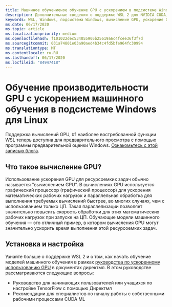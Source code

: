 ```yaml
---
title: Машинное обучениеное обучение GPU с ускорением в подсистеме Windows для Linux
description: Дополнительные сведения о поддержке WSL 2 для NVIDIA CUDA, Директмл, Tensorflow и PyTorch.
keywords: WSL, Windows, подсистема Windows, вычисление GPU, ускорение GPU, NVIDIA, CUDA, Директмл, Tensorflow, PyTorch, NVIDIA CUDA Preview, драйвер GPU, Инструментарий NVIDIA Container, Docker
ms.date: 06/17/2020
ms.topic: article
ms.localizationpriority: medium
ms.openlocfilehash: f101022dec534055905b25619a6c4fcee36f3f7d
ms.sourcegitcommit: 031a74801e03a90aed4b34c4fd5bfe964fc30994
ms.translationtype: MT
ms.contentlocale: ru-RU
ms.lasthandoff: 06/17/2020
ms.locfileid: "84947418"
---
```

# <a name="gpu-accelerated-machine-learning-training-in-the-windows-subsystem-for-linux"></a>Обучение производительности GPU с ускорением машинного обучения в подсистеме Windows для Linux

Поддержка вычислений GPU, #1 наиболее востребованной функции WSL теперь доступна для предварительного просмотра с помощью программы предварительной оценки Windows. [Ознакомьтесь с этой записью блога](https://blogs.windows.com/windowsdeveloper/?p=55781).

## <a name="what-is-gpu-compute"></a>Что такое вычисление GPU?

Использование ускорения GPU для ресурсоемких задач обычно называется "вычислением GPU". В вычислениях GPU используется графический процессор (графический процессор) для ускорения математических рабочих нагрузок и параллельная обработка для выполнения требуемых вычислений быстрее, во многих случаях, чем с использованием только ЦП. Такая параллелизации позволяет значительно повысить скорость обработки для этих математических рабочих нагрузок при запуске на ЦП. Обучающие модели машинного обучения — это отличный пример, в котором вычисления GPU могут значительно ускорить время выполнения этой ресурсоемких задач.

## <a name="install-and-set-up"></a>Установка и настройка

Узнайте больше о поддержке WSL 2 и о том, как начать обучение моделей машинного обучения в рамках [руководства по ускоренному использованию GPU](https://docs.microsoft.com/windows/win32/direct3d12/gpu-accelerated-training) в документах директмл. В этом руководстве рассматриваются следующие вопросы:

* Руководство для начинающих пользователей или учащихся по настройке TensorFlow с помощью Директмл
* Рекомендации для специалистов по началу работы с собственными рабочими процессами CUDA ML
